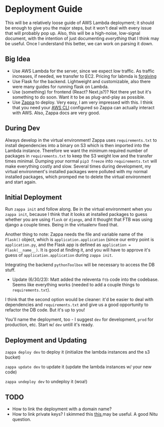 # Deployment Guide

This will be a relatively loose guide of AWS Lambda deployment; it should be enough to give you the major steps, but it won't deal with every issue that will probably pop up. Also, this will be a high-noise, low-signal document, with the intention of just documenting *everything* that I think may be useful. Once I understand this better, we can work on parsing it down.

## Big Idea

- Use AWS Lambda for the server, since we expect low traffic. As traffic increases, if needed, we transfer to EC2. Pricing for labmda is [forgiving](https://aws.amazon.com/lambda/pricing/)
- Use Flask for the backend. Lightweight and customizable, also there were many guides for running flask on Lambda.
- Use (something) for frontend (React? Next.js?)? Not there yet but it's something to do soon. Want it to be as plug-and-play as possible.
- Use [Zappa](https://github.com/zappa/Zappa) to deploy. Very easy, I am very impressed with this. I think that you need your [AWS CLI](https://aws.amazon.com/cli/) configured so Zappa can actually interact with AWS. Also, Zappa docs are very good.

## During Dev

Always develop in the virtual environment! Zappa uses `requirements.txt` to install dependencies into a binary on S3 which is then imported into the Lambda instance. Therefore we want the minimum required number of packages in `requirements.txt` to keep the S3 weight low and the transfer times minimal. Dumping your normal `pip3 freeze` into `requirements.txt` will make everything costly and slow. Several times during development, my virtual environment's installed packages were polluted with my normal installed packages, which promped me to delete the virtual environment and start again.

## Initial Deployment

Run `zappa init` and follow along. Be in the virtual environment when you `zappa init`, because I think that it looks at installed packages to guess whether you are using `flask` or `django`, and it thought that FTB was using django a couple times. Being in the virtualenv fixed that.

Another thing to note: Zappa needs the file and variable name of the `Flask()` object, which is `application.application` (since our entry point is `application.py`, and the Flask app is defined as `application = Flask(__name__)`. It is good at finding it, and you will have to approve it's guess of `application.application` during `zappa init`.

Integrating the backend `pythonToolbox` will be necessary to access the DB stuff. 
- Update (6/30/23): Matt added the releventa `ftb` code into the codebase. Seems like everything works (needed to add a couple things to `requirements.txt`).

I think that the second option would be cleaner: it'd be easier to deal with dependencies and `requirements.txt` and give us a good opportunity to refactor the DB code. But it's up to you!

You'll name the deployment, too - I suggest `dev` for development, `prod` for production, etc. Start w/ `dev` untill it's ready.

## Deployment and Updating

`zappa deploy dev` to deploy it (initialize the lambda instances and the s3 bucket)

`zappa update dev` to update it (update the lambda instances w/ your new code)

`zappa undeploy dev` to undeploy it (woa!)

## TODO

- How to link the deployment with a domain name?
- How to link private keys? I skimmed this [this](https://stackoverflow.com/questions/64940495/zappa-where-to-put-aws-secret-access-keys),may be useful. A good Nitu question.
